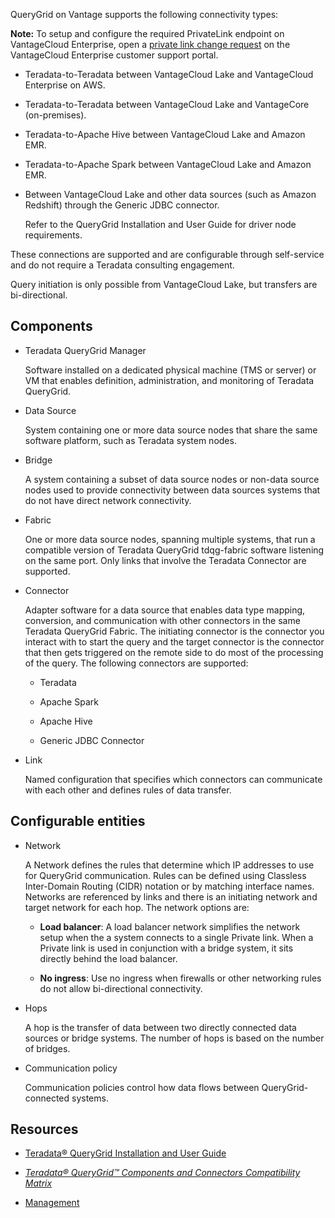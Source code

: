 
QueryGrid on Vantage supports the following connectivity types:

**Note:** To setup and configure the required PrivateLink endpoint on VantageCloud Enterprise, open a [private link change request](yml1671157089031.md) on the VantageCloud Enterprise customer support portal.

-   Teradata-to-Teradata between VantageCloud Lake and VantageCloud Enterprise on AWS.

-   Teradata-to-Teradata between VantageCloud Lake and VantageCore (on-premises).

-   Teradata-to-Apache Hive between VantageCloud Lake and Amazon EMR.

-   Teradata-to-Apache Spark between VantageCloud Lake and Amazon EMR.

-   Between VantageCloud Lake and other data sources (such as Amazon Redshift) through the Generic JDBC connector.

    Refer to the QueryGrid Installation and User Guide for driver node requirements.


These connections are supported and are configurable through self-service and do not require a Teradata consulting engagement.

Query initiation is only possible from VantageCloud Lake, but transfers are bi-directional.

## Components


-   Teradata QueryGrid Manager

    Software installed on a dedicated physical machine (TMS or server) or VM that enables definition, administration, and monitoring of Teradata QueryGrid.

-   Data Source

    System containing one or more data source nodes that share the same software platform, such as Teradata system nodes.

-   Bridge

    A system containing a subset of data source nodes or non-data source nodes used to provide connectivity between data sources systems that do not have direct network connectivity.

-   Fabric

    One or more data source nodes, spanning multiple systems, that run a compatible version of Teradata QueryGrid tdqg-fabric software listening on the same port. Only links that involve the Teradata Connector are supported.

-   Connector

    Adapter software for a data source that enables data type mapping, conversion, and communication with other connectors in the same Teradata QueryGrid Fabric. The initiating connector is the connector you interact with to start the query and the target connector is the connector that then gets triggered on the remote side to do most of the processing of the query. The following connectors are supported:

    -   Teradata

    -   Apache Spark

    -   Apache Hive

    -   Generic JDBC Connector

-   Link

    Named configuration that specifies which connectors can communicate with each other and defines rules of data transfer.


## Configurable entities


-   Network

    A Network defines the rules that determine which IP addresses to use for QueryGrid communication. Rules can be defined using Classless Inter-Domain Routing (CIDR) notation or by matching interface names. Networks are referenced by links and there is an initiating network and target network for each hop. The network options are:

    -   **Load balancer**: A load balancer network simplifies the network setup when the a system connects to a single Private link. When a Private link is used in conjunction with a bridge system, it sits directly behind the load balancer.

    -   **No ingress**: Use no ingress when firewalls or other networking rules do not allow bi-directional connectivity.

-   Hops

    A hop is the transfer of data between two directly connected data sources or bridge systems. The number of hops is based on the number of bridges.

-   Communication policy

    Communication policies control how data flows between QueryGrid-connected systems.


## Resources


-   [Teradata® QueryGrid Installation and User Guide](https://docs.teradata.com/search/documents?query=Teradata+QueryGrid+Installation+and+User+Guide&sort=last_update&virtual-field=title_only&content-lang=)

-   [*Teradata® QueryGrid™ Components and Connectors Compatibility Matrix*](https://docs.teradata.com/access/sources/dita/map?dita:mapPath=wue1554808920847.ditamap)

-   [Management](lzm1640282103875.md)


